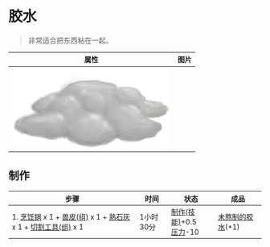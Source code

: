 # 胶水  
> 非常适合把东西粘在一起。  
  
  属性  |   图片   
 ----  |  ----:   
   |  ![](Sprite/AloeVeraGel.png)   
  
## 制作  
步骤  |  时间  |  状态  |  成品  
----  |  ----  |  ----  |  ----  
1. [烹饪锅](CookingPot.md) x 1 + [兽皮(组)](GpTag_Hide.md) x 1 + [熟石灰](LQ_SlakedLime.md) x 1 + [切割工具(组)](GpTag_Cutter.md) x 1  |  1小时30分  |  [制作(技能)](Skill_Crafting.md)+0.5<br>[压力](Stress.md)-10  |  [未熬制的胶水](GlueUncooked.md)(+1)  
